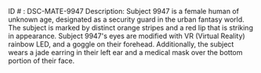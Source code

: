 ID # : DSC-MATE-9947
Description: Subject 9947 is a female human of unknown age, designated as a security guard in the urban fantasy world. The subject is marked by distinct orange stripes and a red lip that is striking in appearance. Subject 9947's eyes are modified with VR (Virtual Reality) rainbow LED, and a goggle on their forehead. Additionally, the subject wears a jade earring in their left ear and a medical mask over the bottom portion of their face.